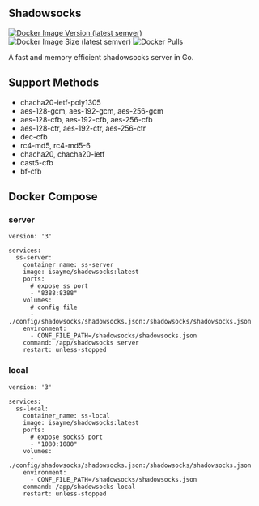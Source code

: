 ## Shadowsocks

[![Docker Image Version (latest semver)](https://img.shields.io/docker/v/isayme/shadowsocks?sort=semver&style=flat-square)](https://hub.docker.com/r/isayme/shadowsocks)
![Docker Image Size (latest semver)](https://img.shields.io/docker/image-size/isayme/shadowsocks?sort=semver&style=flat-square)
![Docker Pulls](https://img.shields.io/docker/pulls/isayme/shadowsocks?style=flat-square)

A fast and memory efficient shadowsocks server in Go.

## Support Methods

- chacha20-ietf-poly1305
- aes-128-gcm, aes-192-gcm, aes-256-gcm
- aes-128-cfb, aes-192-cfb, aes-256-cfb
- aes-128-ctr, aes-192-ctr, aes-256-ctr
- dec-cfb
- rc4-md5, rc4-md5-6
- chacha20, chacha20-ietf
- cast5-cfb
- bf-cfb

## Docker Compose

### server
```
version: '3'

services:
  ss-server:
    container_name: ss-server
    image: isayme/shadowsocks:latest
    ports:
      # expose ss port
      - "8388:8388"
    volumes:
      # config file
      - ./config/shadowsocks/shadowsocks.json:/shadowsocks/shadowsocks.json
    environment:
      - CONF_FILE_PATH=/shadowsocks/shadowsocks.json
    command: /app/shadowsocks server
    restart: unless-stopped
```

### local
```
version: '3'

services:
  ss-local:
    container_name: ss-local
    image: isayme/shadowsocks:latest
    ports:
      # expose socks5 port
      - "1080:1080"
    volumes:
      - ./config/shadowsocks/shadowsocks.json:/shadowsocks/shadowsocks.json
    environment:
      - CONF_FILE_PATH=/shadowsocks/shadowsocks.json
    command: /app/shadowsocks local
    restart: unless-stopped
```
